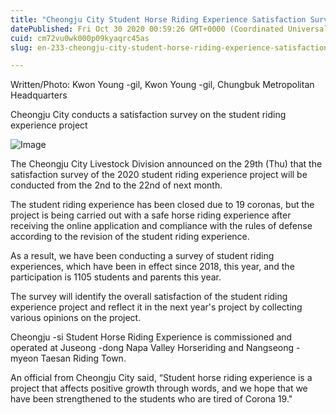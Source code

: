 ```yaml
---
title: "Cheongju City Student Horse Riding Experience Satisfaction Survey until November 22"
datePublished: Fri Oct 30 2020 00:59:26 GMT+0000 (Coordinated Universal Time)
cuid: cm72vu0wk000p09kyaqrc45as
slug: en-233-cheongju-city-student-horse-riding-experience-satisfaction-survey-until-november-22

---
```



Written/Photo: Kwon Young -gil, Kwon Young -gil, Chungbuk Metropolitan Headquarters

Cheongju City conducts a satisfaction survey on the student riding experience project

![Image](https://cdn.hashnode.com/res/hashnode/image/upload/v1739423486201/6d9fe36d-7fd9-4bc8-bd84-1f888d73fb9f.jpeg)

The Cheongju City Livestock Division announced on the 29th (Thu) that the satisfaction survey of the 2020 student riding experience project will be conducted from the 2nd to the 22nd of next month.

The student riding experience has been closed due to 19 coronas, but the project is being carried out with a safe horse riding experience after receiving the online application and compliance with the rules of defense according to the revision of the student riding experience.

As a result, we have been conducting a survey of student riding experiences, which have been in effect since 2018, this year, and the participation is 1105 students and parents this year.

The survey will identify the overall satisfaction of the student riding experience project and reflect it in the next year's project by collecting various opinions on the project.

Cheongju -si Student Horse Riding Experience is commissioned and operated at Juseong -dong Napa Valley Horseriding and Nangseong -myeon Taesan Riding Town.

An official from Cheongju City said, “Student horse riding experience is a project that affects positive growth through words, and we hope that we have been strengthened to the students who are tired of Corona 19."